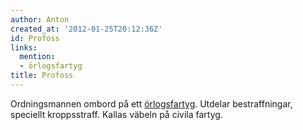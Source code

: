 ```yaml
---
author: Anton
created_at: '2012-01-25T20:12:36Z'
id: Profoss
links:
  mention:
  - örlogsfartyg
title: Profoss
---
```


Ordningsmannen ombord på ett [örlogsfartyg]. Utdelar bestraffningar, speciellt kroppsstraff. Kallas
väbeln på civila fartyg.

  [örlogsfartyg]: örlogsfartyg
